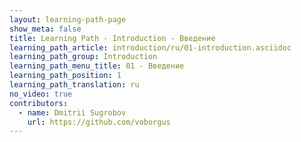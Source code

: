 ```yaml
---
layout: learning-path-page
show_meta: false
title: Learning Path - Introduction - Введение
learning_path_article: introduction/ru/01-introduction.asciidoc
learning_path_group: Introduction
learning_path_menu_title: 01 - Введение
learning_path_position: 1
learning_path_translation: ru
no_video: true
contributors:
  - name: Dmitrii Sugrobov
    url: https://github.com/voborgus
---
```

<!--- This file autogenerated from https://github.com/InnerSourceCommons/InnerSourceLearningPath/blob/master/scripts -->